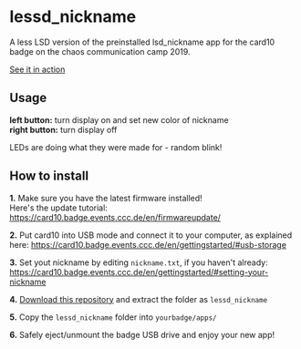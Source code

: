 # lessd_nickname
A less LSD version of the preinstalled lsd_nickname app for the card10 badge on the chaos communication camp 2019.  

[See it in action](https://twitter.com/spacehuhn/status/1164495301840912384)

## Usage

**left button:** turn display on and set new color of nickname  
**right button:** turn display off  

LEDs are doing what they were made for - random blink!  

## How to install

**1.** Make sure you have the latest firmware installed!  
Here's the update tutorial: https://card10.badge.events.ccc.de/en/firmwareupdate/  

**2.** Put card10 into USB mode and connect it to your computer, as explained here: https://card10.badge.events.ccc.de/en/gettingstarted/#usb-storage  

**3.** Set yout nickname by editing `nickname.txt`, if you haven't already: https://card10.badge.events.ccc.de/en/gettingstarted/#setting-your-nickname  

**4.** [Download this repository](https://github.com/spacehuhn/lessd_nickname/archive/master.zip) and extract the folder as `lessd_nickname`  

**5.** Copy the `lessd_nickname` folder into `yourbadge/apps/`  

**6.** Safely eject/unmount the badge USB drive and enjoy your new app!

